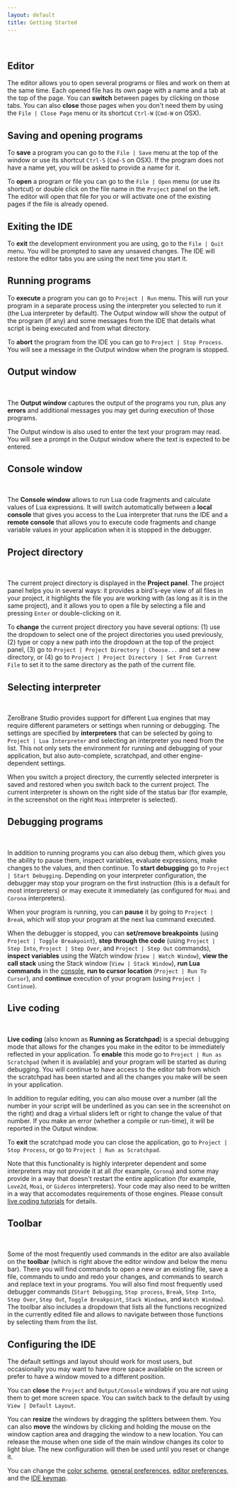 ```yaml
---
layout: default
title: Getting Started
---
```


<ul id='toc'>&nbsp;</ul>

## Editor

The editor allows you to open several programs or files and work on them at the same time.
Each opened file has its own page with a name and a tab at the top of the page.
You can **switch** between pages by clicking on those tabs.
You can also **close** those pages when you don't need them by using the `File | Close Page` menu or its shortcut `Ctrl-W` (`Cmd-W` on OSX).

## Saving and opening programs

To **save** a program you can go to the `File | Save` menu at the top of the window or use its shortcut `Ctrl-S` (`Cmd-S` on OSX). If the program does not have a name yet, you will be asked to provide a name for it.

To **open** a program or file you can go to the `File | Open` menu (or use its shortcut) or double click on the file name in the `Project` panel on the left. The editor will open that file for you or will activate one of the existing pages if the file is already opened.

## Exiting the IDE

To **exit** the development environment you are using, go to the `File | Quit` menu.
You will be prompted to save any unsaved changes.
The IDE will restore the editor tabs you are using the next time you start it.

## Running programs

To **execute** a program you can go to `Project | Run` menu.
This will run your program in a separate process using the interpreter you selected to run it (the Lua interpreter by default).
The Output window will show the output of the program (if any) and some messages from the IDE that details what script is being executed and from what directory.

To **abort** the program from the IDE you can go to `Project | Stop Process`.
You will see a message in the Output window when the program is stopped.

## Output window

<img style="background:url(images/integrated-materials.png) -9px -497px" src="images/t.gif" class="inline"/>

The **Output window** captures the output of the programs you run, plus any **errors** and additional messages you may get during execution of those programs.

The Output window is also used to enter the text your program may read. You will see a prompt in the Output window where the text is expected to be entered.

## Console window

<img style="background:url(images/unicode-console.png) -9px -499px" src="images/t.gif" class="inline"/>

The **Console window** allows to run Lua code fragments and calculate values of Lua expressions.
It will switch automatically between a **local console** that gives you access to the Lua interpreter that runs the IDE
and a **remote console** that allows you to execute code fragments and change variable values in your application when it is stopped in the debugger.

## Project directory

<img style="background:url(images/debugging.png) -8px -76px" src="images/t.gif" class="inline"/>

The current project directory is displayed in the **Project panel**.
The project panel helps you in several ways: it provides a bird's-eye view of all files in your project, it highlights the file you are working with (as long as it is in the same project), and it allows you to open a file by selecting a file and pressing `Enter` or double-clicking on it.

To **change** the current project directory you have several options:
(1) use the dropdown to select one of the project directories you used previously,
(2) type or copy a new path into the dropdown at the top of the project panel,
(3) go to `Project | Project Directory | Choose...` and set a new directory, or
(4) go to `Project | Project Directory | Set From Current File` to set it to the same directory as the path of the current file.

## Selecting interpreter

<img style="background:url(images/debugging.png) -744px -608px" src="images/t.gif" class="inline"/>

ZeroBrane Studio provides support for different Lua engines that may require different parameters or settings when running or debugging.
The settings are specified by **interpreters** that can be selected by going to `Project | Lua Interpreter` and selecting an interpreter you need from the list.
This not only sets the environment for running and debugging of your application, but also auto-complete, scratchpad, and other engine-dependent settings.

When you switch a project directory, the currently selected interpreter is saved and restored when you switch back to the current project.
The current interpreter is shown on the right side of the status bar (for example, in the screenshot on the right `Moai` interpreter is selected).

## Debugging programs

<img style="background:url(images/debugging.png) -234px -234px" src="images/t.gif" class="inline"/>

In addition to running programs you can also debug them, which gives you the ability to pause them, inspect variables, evaluate expressions, make changes to the values, and then continue.
To **start debugging** go to `Project | Start Debugging`.
Depending on your interpreter configuration, the debugger may stop your program on the first instruction (this is a default for most interpreters) or may execute it immediately (as configured for `Moai` and `Corona` interpreters).

When your program is running, you can **pause** it by going to `Project | Break`, which will stop your program at the next lua command executed.

When the debugger is stopped, you can **set/remove breakpoints** (using `Project | Toggle Breakpoint`),
**step through the code** (using `Project | Step Into`, `Project | Step Over`, and `Project | Step Out` commands),
**inspect variables** using the Watch window (`View | Watch Window`),
**view the call stack** using the Stack window (`View | Stack Window`),
**run Lua commands** in the [console](#console-window),
**run to cursor location** (`Project | Run To Cursor`),
and **continue** execution of your program (using `Project | Continue`).

## Live coding

<img style="background:url(images/scratchpad-linux-mint.png) -270px -120px" src="images/t.gif" class="inline"/>

**Live coding** (also known as **Running as Scratchpad**) is a special debugging mode that allows for the changes you make in the editor to be immediately reflected in your application.
To **enable** this mode go to `Project | Run as Scratchpad` (when it is available) and your program will be started as during debugging.
You will continue to have access to the editor tab from which the scratchpad has been started and all the changes you make will be seen in your application.

In addition to regular editing, you can also mouse over a number (all the number in your script will be underlined as you can see in the screenshot on the right) and drag a virtual sliders left or right to change the value of that number.
If you make an error (whether a compile or run-time), it will be reported in the Output window.

To **exit** the scratchpad mode you can close the application, go to `Project | Stop Process`, or go to `Project | Run as Scratchpad`.

Note that this functionality is highly interpreter dependent and some interpreters may not provide it at all (for example, `Corona`) and some may provide in a way that doesn't restart the entire application (for example, `Love2d`, `Moai`, or `Gideros` interpreters).
Your code may also need to be written in a way that accomodates requirements of those engines. Please consult [live coding tutorials](documentation#live-coding) for details.

## Toolbar

<img style="background:url(images/debugging.png) -248px -48px" src="images/t.gif" class="inline"/>

Some of the most frequently used commands in the editor are also available on the **toolbar** (which is right above the editor window and below the menu bar).
There you will find commands to open a new or an existing file, save a file, commands to undo and redo your changes, and commands to search and replace text in your programs.
You will also find most frequently used debugger commands (`Start Debugging`, `Stop process`, `Break`, `Step Into`, `Step Over`, `Step Out`, `Toggle Breakpoint`, `Stack Windows`, and `Watch Window`).
The toolbar also includes a dropdown that lists all the functions recognized in the currently edited file and allows to navigate between those functions by selecting them from the list.

## Configuring the IDE

The default settings and layout should work for most users, but occasionally you may want to have more space available on the screen or prefer to have a window moved to a different position.

You can **close** the `Project` and `Output/Console` windows if you are not using them to get more screen space.
You can switch back to the default by using `View | Default Layout`.

You can **resize** the windows by dragging the splitters between them.
You can also **move** the windows by clicking and holding the mouse on the window caption area and dragging the window to a new location.
You can release the mouse when one side of the main window changes its color to light blue.
The new configuration will then be used until you reset or change it.

You can change the
[color scheme](doc-styles-color-schemes),
[general preferences](doc-general-preferences),
[editor preferences](doc-editor-preferences),
and the [IDE keymap](doc-faq#how-can-i-modify-a-key-mapping).
